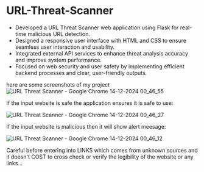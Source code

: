 # URL-Threat-Scanner

* Developed a URL Threat Scanner web application using Flask for real-time malicious URL detection.
* Designed a responsive user interface with HTML and CSS to ensure seamless user interaction and usability.
* Integrated external API services to enhance threat analysis accuracy and improve system performance.
* Focused on web security and user safety by implementing efficient backend processes and clear, user-friendly outputs.

here are some screenshots of my project
![URL Threat Scanner - Google Chrome 14-12-2024 00_46_55](https://github.com/user-attachments/assets/d0bf9f8d-164d-4782-8a00-5c4535c67afc)




If the input website is safe the application ensures it is safe to use:

![URL Threat Scanner - Google Chrome 14-12-2024 00_46_27](https://github.com/user-attachments/assets/76c6ffc2-1047-47f7-9250-15b11c2208c8)




If the input website is malicious then it will show alert meesage:



![URL Threat Scanner - Google Chrome 14-12-2024 00_46_12](https://github.com/user-attachments/assets/65dbc6cc-da6d-4a70-bf24-b51288288910)




Careful before entering into LINKS which comes from unknown sources and it doesn't COST to cross check or verify the legibility of the website or any links...
